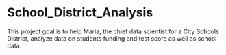 # School_District_Analysis
This project goal is to help Maria, the chief data scientist for a City Schools District, analyze data on students funding and test score as well as school data.
